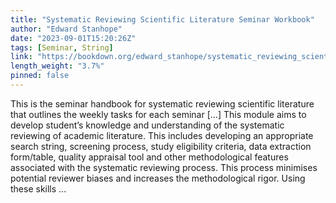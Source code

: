 ```yaml
---
title: "Systematic Reviewing Scientific Literature Seminar Workbook"
author: "Edward Stanhope"
date: "2023-09-01T15:20:26Z"
tags: [Seminar, String]
link: "https://bookdown.org/edward_stanhope/systematic_reviewing_scientific_literature/"
length_weight: "3.7%"
pinned: false
---
```


This is the seminar handbook for systematic reviewing scientific literature that outlines the weekly tasks for each seminar [...] This module aims to develop student’s knowledge and understanding of the systematic reviewing of academic literature. This includes developing an appropriate search string, screening process, study eligibility criteria, data extraction form/table, quality appraisal tool and other methodological features associated with the systematic reviewing process. This process minimises potential reviewer biases and increases the methodological rigor. Using these skills ...
